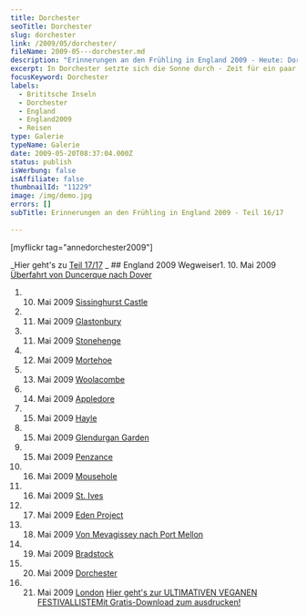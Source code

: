 ```yaml
---
title: Dorchester
seoTitle: Dorchester
slug: dorchester
link: /2009/05/dorchester/
fileName: 2009-05---dorchester.md
description: "Erinnerungen an den Frühling in England 2009 - Heute: Dorchester"
excerpt: In Dorchester setzte sich die Sonne durch - Zeit für ein paar Bilder.
focusKeyword: Dorchester
labels:
  - Brititsche Inseln
  - Dorchester
  - England
  - England2009
  - Reisen
type: Galerie
typeName: Galerie
date: 2009-05-20T08:37:04.000Z
status: publish
isWerbung: false
isAffiliate: false
thumbnailId: "11229"
image: /img/demo.jpg
errors: []
subTitle: Erinnerungen an den Frühling in England 2009 - Teil 16/17
  
---
```


[myflickr tag="annedorchester2009"]

_Hier geht's zu [Teil 17/17](/2009/05/london-21-05-2009/) _ ## England 2009
Wegweiser1. 10. Mai 2009
[Überfahrt von Duncerque nach Dover](/2009/05/uberfahrt-von-duncerque-nach-dover-10-05-2009/)

1.  10. Mai 2009 [Sissinghurst Castle](/2009/05/sissinghurst-castle/)
1.  11. Mai 2009 [Glastonbury](/2009/05/glastonbury-11-05-2009/)
1.  11. Mai 2009 [Stonehenge](/2009/05/stonehenge-11-05-2009/)
1.  12. Mai 2009 [Mortehoe](/2009/05/mortehoe-cornwall-12-05-2009/)
1.  13. Mai 2009 [Woolacombe](/2009/05/woolacombe-cornwall-13-05-2009/)
1.  14. Mai 2009 [Appledore](/2009/05/appledore-cornwall-14-05-2009/)
1.  15. Mai 2009 [Hayle](/2009/05/hayle-cornwall-14-15-05-2009/)
1.  15. Mai 2009 [Glendurgan Garden](/2009/05/glendurgan-garden-15-05-2009-2/)
1.  15. Mai 2009 [Penzance](/2009/05/penzance-cornwall-15-05-2009/)
1.  16. Mai 2009 [Mousehole](/2009/05/mousehole-cornwall-16-05-2009/)
1.  16. Mai 2009 [St. Ives](/2009/05/st-ives-cornwall-16-05-2009/)
1.  17. Mai 2009 [Eden Project](/2009/05/eden-project/)
1.  18. Mai 2009
        [Von Mevagissey nach Port Mellon](/2009/05/von-mevagissey-nach-port-mellon-18-05-2009/)
1.  19. Mai 2009 [Bradstock](/2009/05/bradstock-19-05-2009/)
1.  20. Mai 2009 [Dorchester](/2009/05/dorchester/)
1.  21. Mai 2009 [London](/2009/05/london-21-05-2009/)
        [Hier geht's zur ULTIMATIVEN VEGANEN FESTIVALLISTEMit Gratis-Download zum ausdrucken!](/2015/03/die-ultimative-vegane-festivalliste)

  